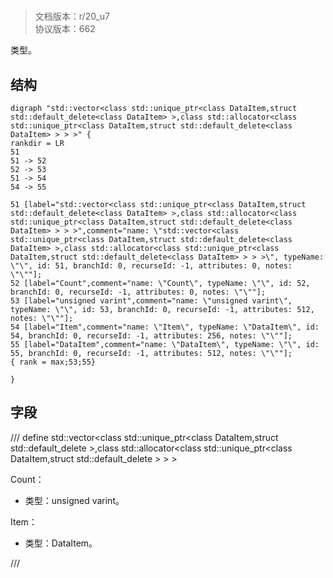 # <!-- md:samp std::vector<class std::unique_ptr<class DataItem,struct std::default_delete<class DataItem> >,class std::allocator<class std::unique_ptr<class DataItem,struct std::default_delete<class DataItem> > > > -->

> 文档版本：r/20_u7<br/>协议版本：662

<!-- md:samp std::vector<class std::unique_ptr<class DataItem,struct std::default_delete<class DataItem> >,class std::allocator<class std::unique_ptr<class DataItem,struct std::default_delete<class DataItem> > > > -->类型。

## 结构

```viz
digraph "std::vector<class std::unique_ptr<class DataItem,struct std::default_delete<class DataItem> >,class std::allocator<class std::unique_ptr<class DataItem,struct std::default_delete<class DataItem> > > >" {
rankdir = LR
51
51 -> 52
52 -> 53
51 -> 54
54 -> 55

51 [label="std::vector<class std::unique_ptr<class DataItem,struct std::default_delete<class DataItem> >,class std::allocator<class std::unique_ptr<class DataItem,struct std::default_delete<class DataItem> > > >",comment="name: \"std::vector<class std::unique_ptr<class DataItem,struct std::default_delete<class DataItem> >,class std::allocator<class std::unique_ptr<class DataItem,struct std::default_delete<class DataItem> > > >\", typeName: \"\", id: 51, branchId: 0, recurseId: -1, attributes: 0, notes: \"\""];
52 [label="Count",comment="name: \"Count\", typeName: \"\", id: 52, branchId: 0, recurseId: -1, attributes: 0, notes: \"\""];
53 [label="unsigned varint",comment="name: \"unsigned varint\", typeName: \"\", id: 53, branchId: 0, recurseId: -1, attributes: 512, notes: \"\""];
54 [label="Item",comment="name: \"Item\", typeName: \"DataItem\", id: 54, branchId: 0, recurseId: -1, attributes: 256, notes: \"\""];
55 [label="DataItem",comment="name: \"DataItem\", typeName: \"\", id: 55, branchId: 0, recurseId: -1, attributes: 512, notes: \"\""];
{ rank = max;53;55}

}

```

## 字段

/// define
std::vector<class std::unique_ptr<class DataItem,struct std::default_delete<class DataItem> >,class std::allocator<class std::unique_ptr<class DataItem,struct std::default_delete<class DataItem> > > >

Count：<!-- md:samp unsigned varint -->

- 类型：unsigned varint。

Item：[<!-- md:samp DataItem -->](../types/dataitem.md)

- 类型：DataItem。


///
